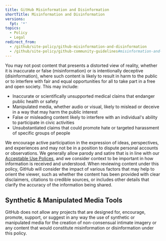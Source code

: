 ```yaml
---
title: GitHub Misinformation and Disinformation
shortTitle: Misinformation and Disinformation
versions:
  fpt: '*'
topics:
  - Policy
  - Legal
redirect_from:
  - /github/site-policy/github-misinformation-and-disinformation
  - /github/site-policy/github-community-guidelines#misinformation-and-disinformation
---
```


You may not post content that presents a distorted view of reality, whether it is inaccurate or false (misinformation) or is intentionally deceptive (disinformation), where such content is likely to result in harm to the public or to interfere with fair and equal opportunities for all to take part in a free and open society. This may include:
- Inaccurate or scientifically unsupported medical claims that endanger public health or safety
- Manipulated media, whether audio or visual, likely to mislead or deceive in a way that may harm the public interest
- False or misleading content likely to interfere with an individual's ability to participate in civic activities
- Unsubstantiated claims that could promote hate or targeted harassment of specific groups of people

We encourage active participation in the expression of ideas, perspectives, and experiences and may not be in a position to dispute personal accounts or observations. We generally allow parody and satire that is in line with our [Acceptable Use Polices](/site-policy/acceptable-use-policies/github-acceptable-use-policies), and we consider context to be important in how information is received and understood. When reviewing content under this policy, GitHub will consider the impact of various factors that may help to orient the viewer, such as whether the content has been provided with clear disclaimers, citations to credible sources, or includes other details that clarify the accuracy of the information being shared.

## Synthetic & Manipulated Media Tools

GitHub does not allow any projects that are designed for, encourage, promote, support, or suggest in any way the use of synthetic or manipulated media for the creation of non-consensual intimate imagery or any content that would constitute misinformation or disinformation under this policy.
